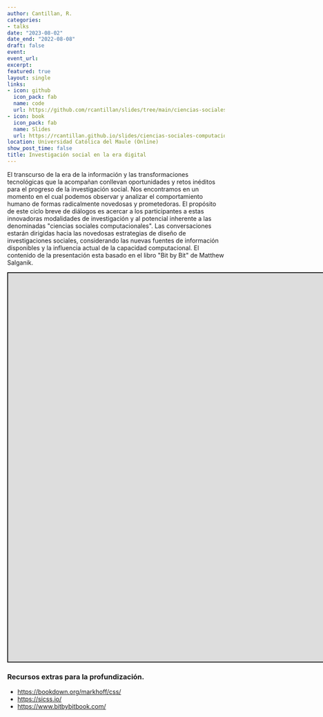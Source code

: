```yaml
---
author: Cantillan, R.
categories:
- talks
date: "2023-08-02"
date_end: "2022-08-08"
draft: false
event: 
event_url: 
excerpt: 
featured: true
layout: single
links:
- icon: github
  icon_pack: fab
  name: code
  url: https://github.com/rcantillan/slides/tree/main/ciencias-sociales-computacionales
- icon: book
  icon_pack: fab
  name: Slides
  url: https://rcantillan.github.io/slides/ciencias-sociales-computacionales/intro/#1
location: Universidad Católica del Maule (Online)
show_post_time: false
title: Investigación social en la era digital
---
```


<script src="index_files/libs/fitvids-2.1.1/fitvids.min.js"></script>


El transcurso de la era de la información y las transformaciones tecnológicas que la acompañan conllevan oportunidades y retos inéditos para el progreso de la investigación social. Nos encontramos en un momento en el cual podemos observar y analizar el comportamiento humano de formas radicalmente novedosas y prometedoras. El propósito de este ciclo breve de diálogos es acercar a los participantes a estas innovadoras modalidades de investigación y al potencial inherente a las denominadas "ciencias sociales computacionales". Las conversaciones estarán dirigidas hacia las novedosas estrategias de diseño de investigaciones sociales, considerando las nuevas fuentes de información disponibles y la influencia actual de la capacidad computacional. El contenido de la presentación esta basado en el libro "Bit by Bit" de Matthew Salganik.

<div class="shareagain" style="min-width:300px;margin:1em auto;" data-exeternal="1">
<iframe src="https://rcantillan.github.io/slides/ciencias-sociales-computacionales/intro/" width="1600" height="900" style="border:2px solid currentColor;" loading="lazy" allowfullscreen></iframe>
<script>fitvids('.shareagain', {players: 'iframe'});</script>
</div>

### Recursos extras para la profundización.

-   https://bookdown.org/markhoff/css/
-   https://sicss.io/
-   https://www.bitbybitbook.com/
